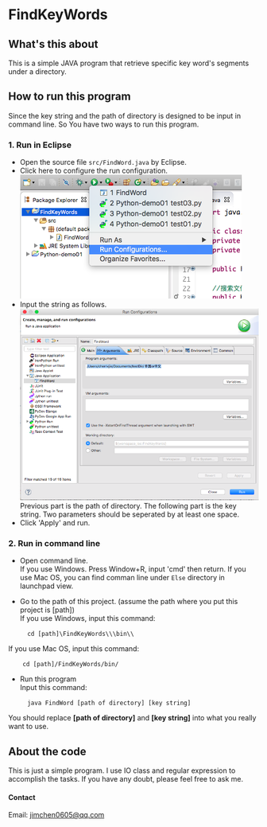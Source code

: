 # FindKeyWords

## What's this about
This is a simple JAVA program that retrieve specific key word's segments under a directory.

## How to run this program
Since the key string and the path of directory is designed to be input in command line. So You have two ways to run this program.

### 1. Run in Eclipse
* Open the source file `src/FindWord.java` by Eclipse.
* Click here to configure the run configuration.
![Click 'Run Configuration'](./help/1.png)
* Input the string as follows.
![Configurations](./help/2.png)
Previous part is the path of directory. The following part is the key string. Two parameters should be seperated by at least one space.
* Click 'Apply' and run.

### 2. Run in command line
* Open command line.   
If you use Windows. Press Window+R, input 'cmd' then return. If you use Mac OS, you can find comman line under `Else` directory in launchpad view.

* Go to the path of this project. (assume the path where you put this project is [path])   
If you use Windows, input this command: 
	
		cd [path]\FindKeyWords\\\bin\\
If you use Mac OS, input this command: 

		cd [path]/FindKeyWords/bin/

* Run this program   
Input this command: 
	
		java FindWord [path of directory] [key string]   
You should replace **[path of directory]** and **[key string]** into what you really want to use.


## About the code
This is just a simple program. I use IO class and regular expression to accomplish the tasks. If you have any doubt, please feel free to ask me.

#### Contact
Email: jimchen0605@qq.com 